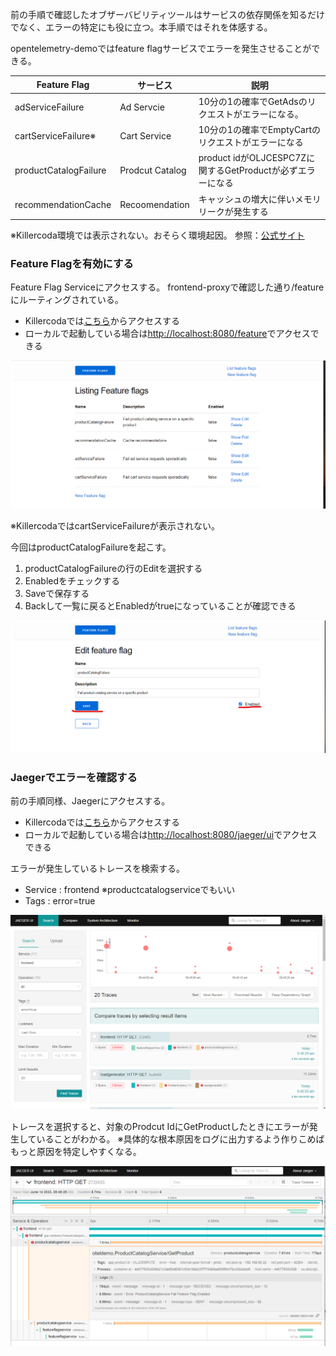 前の手順で確認したオブザーバビリティツールはサービスの依存関係を知るだけでなく、エラーの特定にも役に立つ。本手順ではそれを体感する。

opentelemetry-demoではfeature flagサービスでエラーを発生させることができる。

| Feature Flag | サービス | 説明 |
| ---- | ---- | ---- |
| adServiceFailure | Ad Servcie | 10分の1の確率でGetAdsのリクエストがエラーになる。|
| cartServiceFailure※ | Cart Service | 10分の1の確率でEmptyCartのリクエストがエラーになる |
| productCatalogFailure | Prodcut Catalog | product idがOLJCESPC7Zに関するGetProductが必ずエラーになる |
| recommendationCache | Recoomendation | キャッシュの増大に伴いメモリリークが発生する |

※Killercoda環境では表示されない。おそらく環境起因。
参照：[公式サイト](https://opentelemetry.io/docs/demo/feature-flags/)

### Feature Flagを有効にする

Feature Flag Serviceにアクセスする。
frontend-proxyで確認した通り/featureにルーティングされている。

- Killercodaでは[こちら]({{TRAFFIC_HOST1_8080}}/feature)からアクセスする
- ローカルで起動している場合は<http://localhost:8080/feature>でアクセスできる

![FeatureFlag Home画面](./assets/featureflag_home.png)

※KillercodaではcartServiceFailureが表示されない。

今回はproductCatalogFailureを起こす。
1. productCatalogFailureの行のEditを選択する
2. Enabledをチェックする
3. Saveで保存する
4. Backして一覧に戻るとEnabledがtrueになっていることが確認できる

![FeatureFlag Enabled画面](./assets/featureflag_productcatalog.png)

### Jaegerでエラーを確認する

前の手順同様、Jaegerにアクセスする。

- Killercodaでは[こちら]({{TRAFFIC_HOST1_8080}}/jaeger/ui)からアクセスする
- ローカルで起動している場合は<http://localhost:8080/jaeger/ui>でアクセスできる

エラーが発生しているトレースを検索する。
- Service : frontend ※productcatalogserviceでもいい
- Tags : error=true

![Jaeger Error画面1](./assets/jaeger_error1.png)

トレースを選択すると、対象のProdcut IdにGetProductしたときにエラーが発生していることがわかる。
※具体的な根本原因をログに出力するよう作りこめばもっと原因を特定しやすくなる。

![Jaeger Error画面2](./assets/jaeger_error2.png)